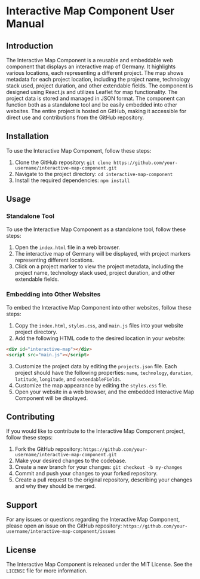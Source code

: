 # Interactive Map Component User Manual

## Introduction

The Interactive Map Component is a reusable and embeddable web component that displays an interactive map of Germany. It highlights various locations, each representing a different project. The map shows metadata for each project location, including the project name, technology stack used, project duration, and other extendable fields. The component is designed using React.js and utilizes Leaflet for map functionality. The project data is stored and managed in JSON format. The component can function both as a standalone tool and be easily embedded into other websites. The entire project is hosted on GitHub, making it accessible for direct use and contributions from the GitHub repository.

## Installation

To use the Interactive Map Component, follow these steps:

1. Clone the GitHub repository: `git clone https://github.com/your-username/interactive-map-component.git`
2. Navigate to the project directory: `cd interactive-map-component`
3. Install the required dependencies: `npm install`

## Usage

### Standalone Tool

To use the Interactive Map Component as a standalone tool, follow these steps:

1. Open the `index.html` file in a web browser.
2. The interactive map of Germany will be displayed, with project markers representing different locations.
3. Click on a project marker to view the project metadata, including the project name, technology stack used, project duration, and other extendable fields.

### Embedding into Other Websites

To embed the Interactive Map Component into other websites, follow these steps:

1. Copy the `index.html`, `styles.css`, and `main.js` files into your website project directory.
2. Add the following HTML code to the desired location in your website:

```html
<div id="interactive-map"></div>
<script src="main.js"></script>
```

3. Customize the project data by editing the `projects.json` file. Each project should have the following properties: `name`, `technology`, `duration`, `latitude`, `longitude`, and `extendableFields`.
4. Customize the map appearance by editing the `styles.css` file.
5. Open your website in a web browser, and the embedded Interactive Map Component will be displayed.

## Contributing

If you would like to contribute to the Interactive Map Component project, follow these steps:

1. Fork the GitHub repository: `https://github.com/your-username/interactive-map-component.git`
2. Make your desired changes to the codebase.
3. Create a new branch for your changes: `git checkout -b my-changes`
4. Commit and push your changes to your forked repository.
5. Create a pull request to the original repository, describing your changes and why they should be merged.

## Support

For any issues or questions regarding the Interactive Map Component, please open an issue on the GitHub repository: `https://github.com/your-username/interactive-map-component/issues`

## License

The Interactive Map Component is released under the MIT License. See the `LICENSE` file for more information.